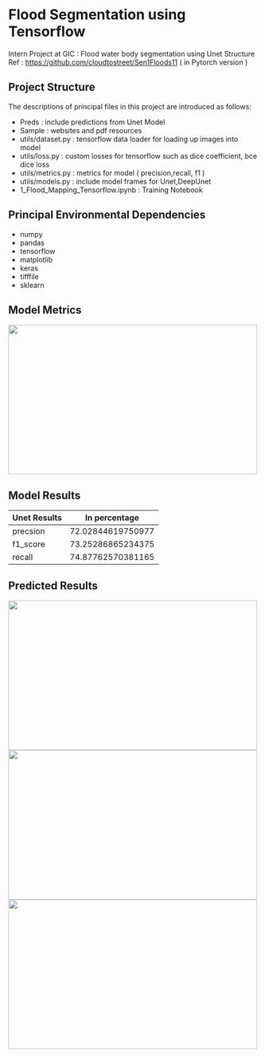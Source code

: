 # Flood Segmentation using Tensorflow 
Intern Project at GIC : Flood water body segmentation using Unet Structure
Ref : https://github.com/cloudtostreet/Sen1Floods11 ( in Pytorch version )

## Project Structure
The descriptions of principal files in this project are introduced as follows:
* Preds             : include predictions from Unet Model 
* Sample            : websites and pdf resources
* utils/dataset.py  : tensorflow data loader for loading up images into model
* utils/loss.py     : custom losses for tensorflow such as dice coefficient, bce dice loss
* utils/metrics.py  : metrics for model ( precision,recall, f1 )
* utils/models.py   : include model frames for Unet,DeepUnet
* 1_Flood_Mapping_Tensorflow.ipynb : Training Notebook


## Principal Environmental Dependencies
* numpy
* pandas
* tensorflow
* matplotlib
* keras
* tifffile
* sklearn

## Model Metrics

<img src="loss.png" width="500" height="300" > 

## Model Results 


| Unet Results |    In percentage    |
| --- | --- |
| precsion | 72.02844619750977|
| f1_score | 73.25286865234375 |
| recall   | 74.87762570381165 |


## Predicted Results 
<img src="/Preds/Preds_4.png" width="500" height="300" > 
<img src="/Preds/Preds_5.png" width="500" height="300" > 
<img src="/Preds/Preds_6.png" width="500" height="300" > 
